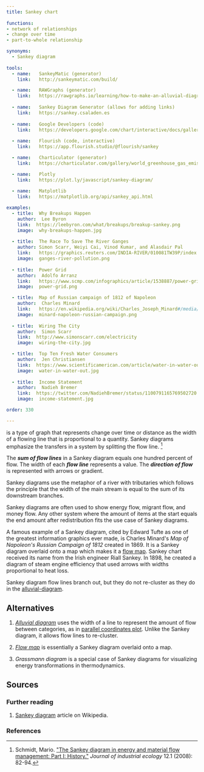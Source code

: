 ```yaml
---
title: Sankey chart
  
functions:
- network of relationships
- change over time
- part-to-whole relationship

synonyms:
  - Sankey diagram
  
tools:
  - name:   SankeyMatic (generator)
    link:   http://sankeymatic.com/build/

  - name:   RAWGraphs (generator)
    link:   https://rawgraphs.io/learning/how-to-make-an-alluvial-diagram/
  
  - name:   Sankey Diagram Generator (allows for adding links)
    link:   https://sankey.csaladen.es
 
  - name:   Google Developers (code)
    link:   https://developers.google.com/chart/interactive/docs/gallery/sankey
 
  - name:   Flourish (code, interactive)
    link:   https://app.flourish.studio/@flourish/sankey

  - name:   Charticulator (generator)
    link:   https://charticulator.com/gallery/world_greenhouse_gas_emissions.html

  - name:   Plotly
    link:   https://plot.ly/javascript/sankey-diagram/
 
  - name:   Matplotlib
    link:   https://matplotlib.org/api/sankey_api.html

examples:
  - title:  Why Breakups Happen
    author:  Lee Byron
    link:  https://leebyron.com/what/breakups/breakup-sankey.png
    image:  why-breakups-happen.jpg
    
  - title:  The Race To Save The River Ganges
    author: Simon Scarr, Weiyi Cai, Vinod Kumar, and Alasdair Pal
    link:   https://graphics.reuters.com/INDIA-RIVER/010081TW39P/index.html
    image:  ganges-river-pollution.png
    
  - title:  Power Grid
    author:  Adolfo Arranz
    link:   https://www.scmp.com/infographics/article/1538887/power-grid#&gid=1&pid=1
    image:  power-grid.png

  - title:  Map of Russian campaign of 1812 of Napoleon
    author:  Charles Minard
    link:   https://en.wikipedia.org/wiki/Charles_Joseph_Minard#/media/File:Minard.png
    image:  minard-napoleon-russian-campaign.png
  
  - title:  Wiring The City
    author:  Simon Scarr
    link:  http://www.simonscarr.com/electricity
    image:  wiring-the-city.jpg

  - title:  Top Ten Fresh Water Consumers
    author:  Jen Christiansen
    link:  https://www.scientificamerican.com/article/water-in-water-out/
    image:  water-in-water-out.jpg
  
  - title:  Income Statement
    author:  Nadieh Bremer
    link:  https://twitter.com/NadiehBremer/status/1100791165769502720
    image:  income-statement.jpg

order: 330

---
```

is a type of graph that represents change over time or distance as the width of a flowing line that is proportional to a quantity. Sankey diagrams emphasize the transfers in a system by splitting the flow line. [^schmidt] 
<!--more-->
The ***sum of flow lines*** in a Sankey diagram equals one hundred percent of flow. The width of each ***flow line*** represents a value. The ***direction of flow*** is represented with arrows or gradient.

Sankey diagrams use the metaphor of a river with tributaries which follows the principle that the width of the main stream is equal to the sum of its downstream branches. 

Sankey diagrams are often used to show energy flow, migrant flow, and money flow. Any other system where the amount of items at the start equals the end amount after redistribution fits the use case of Sankey diagrams.

A famous example of a Sankey diagram, cited by Edward Tufte as one of the greatest information graphics ever made, is Charles Minard's *Map of Napoleon's Russian Campaign of 1812* created in 1869. It is a Sankey diagram overlaid onto a map which makes it a [flow map](/flow-map). Sankey chart received its name from the Irish engineer Riall Sankey. In 1898, he created a diagram of steam engine efficiency that used arrows with widths proportional to heat loss.

Sankey diagram flow lines branch out, but they do not re-cluster as they do in the [alluvial-diagram](/alluvial-diagram).

## Alternatives
1. [*Alluvial diagram*](/alluvial-diagram) uses the width of a line to represent the amount of flow between categories, as in [parallel coordinates plot](/parallel-coordinates). Unlike the Sankey diagram, it allows flow lines to re-cluster.

2. [*Flow map*](/flow-map) is essentially a Sankey diagram overlaid onto a map.

3. *Grassmann diagram* is a special case of Sankey diagrams for visualizing energy transformations in thermodynamics.


## Sources

### Further reading
1. [Sankey diagram](https://en.wikipedia.org/wiki/Sankey_diagram) article on Wikipedia.

### References
[^schmidt]: Schmidt, Mario. ["The Sankey diagram in energy and material flow management: Part I: History."](doi:10.1111/j.1530-9290.2008.00004.x.) *Journal of industrial ecology* 12.1 (2008): 82-94.
[^soundararajan]: Soundararajan, Kamal, Hiang Kwee Ho, and Bin Su. ["Sankey diagram framework for energy and exergy flows."](https://doi.org/10.1016/j.apenergy.2014.08.070) *Applied energy* 136 (2014): 1035-1042.
